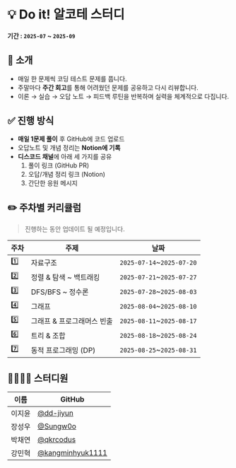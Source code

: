 # 💡 Do it! 알코테 스터디

#### 기간 : `2025-07` ~ `2025-09`

## 🙌 소개

- 매일 한 문제씩 코딩 테스트 문제를 풉니다.
- 주말마다 **주간 회고**를 통해 어려웠던 문제를 공유하고 다시 리뷰합니다.
- 이론 → 실습 → 오답 노트 → 피드백 루틴을 반복하며 실력을 체계적으로 다집니다.

## ✅ 진행 방식

- **매일 1문제 풀이** 후 GitHub에 코드 업로드
- 오답노트 및 개념 정리는 **Notion에 기록**
- **디스코드 채널**에 아래 세 가지를 공유
    1. 풀이 링크 (GitHub PR)
    2. 오답/개념 정리 링크 (Notion)
    3. 간단한 응원 메시지

## ✏️ 주차별 커리큘럼

> 진행하는 동안 업데이트 될 예정입니다.

| 주차  | 주제              | 날짜                        |
|-----|-----------------|---------------------------|
| 1️⃣ | 자료구조            | `2025-07-14`~`2025-07-20` |
| 2️⃣ | 정렬 & 탐색 ~ 백트래킹  | `2025-07-21`~`2025-07-27` |
| 3️⃣ | DFS/BFS ~ 정수론   | `2025-07-28`~`2025-08-03` |
| 4️⃣ | 그래프             | `2025-08-04`~`2025-08-10` |
| 5️⃣ | 그래프 & 프로그래머스 빈출 | `2025-08-11`~`2025-08-17` |
| 6️⃣ | 트리 & 조합         | `2025-08-18`~`2025-08-24` |
| 7️⃣ | 동적 프로그래밍 (DP)   | `2025-08-25`~`2025-08-31` |

## 🧑‍🧑‍🧒‍🧒 스터디원

| 이름  | GitHub                                                 |
|-----|--------------------------------------------------------|
| 이지윤 | [@dd-jiyun](https://github.com/dd-jiyun)               |
| 장성우 | [@Sungw0o](https://github.com/Sungw0o)                 |
| 박채연 | [@qkrcodus](https://github.com/qkrcodus)               |
| 강민혁 | [@kangminhyuk1111](https://github.com/kangminhyuk1111) |
